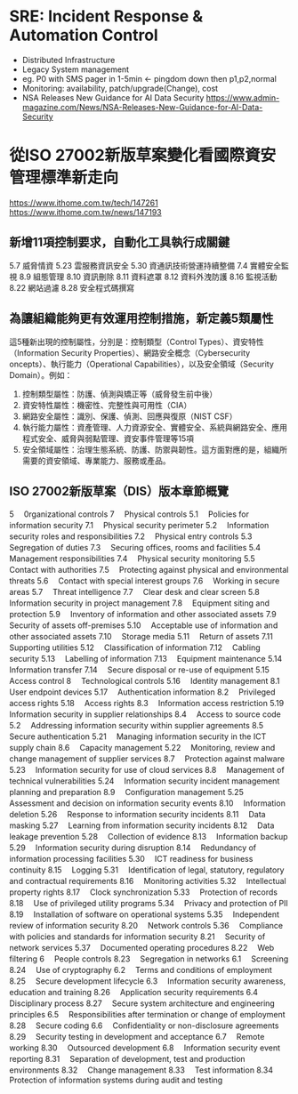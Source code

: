 # SRE: Incident Response & Automation Control
 - Distributed Infrastructure
 - Legacy System management
 - eg. P0 with SMS pager in 1-5min <- pingdom down then p1,p2,normal
 - Monitoring: availability, patch/upgrade(Change), cost
 - NSA Releases New Guidance for AI Data Security https://www.admin-magazine.com/News/NSA-Releases-New-Guidance-for-AI-Data-Security
# 從ISO 27002新版草案變化看國際資安管理標準新走向
https://www.ithome.com.tw/tech/147261 <br>
https://www.ithome.com.tw/news/147193
## 新增11項控制要求，自動化工具執行成關鍵
5.7	威脅情資
5.23	雲服務資訊安全
5.30	資通訊技術營運持續整備
7.4	實體安全監視
8.9	組態管理
8.10	資訊刪除
8.11	資料遮罩
8.12	資料外洩防護
8.16	監視活動
8.22	網站過濾
8.28	安全程式碼撰寫
## 為讓組織能夠更有效運用控制措施，新定義5類屬性
這5種新出現的控制屬性，分別是：控制類型（Control Types）、資安特性（Information Security Properties）、網路安全概念（Cybersecurity oncepts）、執行能力（Operational Capabilities），以及安全領域（Security Domain）。例如：
1. 控制類型屬性：防護、偵測與矯正等（威脅發生前中後）
2. 資安特性屬性：機密性、完整性與可用性（CIA）
3. 網路安全屬性：識別、保護、偵測、回應與復原（NIST CSF）
4. 執行能力屬性：資產管理、人力資源安全、實體安全、系統與網路安全、應用程式安全、威脅與弱點管理、資安事件管理等15項
5. 安全領域屬性：治理生態系統、防護、防禦與韌性。這方面對應的是，組織所需要的資安領域、專業能力、服務或產品。
## ISO 27002新版草案（DIS）版本章節概覽
5　	0rganizational controls	7　	Physical controls
5.1　	Policies for information security	7.1　	Physical security perimeter
5.2　	Information security roles and responsibilities	7.2　	Physical entry controls
5.3　	Segregation of duties	7.3　	Securing offices, rooms and facilities
5.4　	Management responsibilities	7.4　	Physical security monitoring
5.5　	Contact with authorities	7.5　	Protecting against physical and environmental threats
5.6　	Contact with special interest groups	7.6　	Working in secure areas
5.7　	Threat intelligence	7.7　	Clear desk and clear screen
5.8　	Information security in project management	7.8　	Equipment siting and protection
5.9　	Inventory of information and other associated assets	7.9　	Security of assets off-premises
5.10　	Acceptable use of information and other associated assets	7.10　	Storage media
5.11　	Return of assets	7.11　	Supporting utilities
5.12　	Classification of information	7.12　	Cabling security
5.13　	Labelling of information	7.13　	Equipment maintenance
5.14　	Information transfer	7.14　	Secure disposal or re-use of equipment
5.15　	Access control	8　	Technological controls
5.16　	Identity management	8.1　	User endpoint devices
5.17　	Authentication information	8.2　	Privileged access rights
5.18　	Access rights	8.3　	Information access restriction
5.19　	Information security in supplier relationships	8.4　	Access to source code
5.2　	Addressing information security within supplier agreements	8.5　	Secure authentication
5.21　	Managing information security in the ICT supply chain	8.6　	Capacity management
5.22　	Monitoring, review and change management of supplier services	8.7　	Protection against malware
5.23　	Information security for use of cloud services	8.8　	Management of technical vulnerabilities
5.24　	Information security incident management planning and preparation	8.9　	Configuration management
5.25　	Assessment and decision on information security events	8.10　	Information deletion
5.26　	Response to information security incidents	8.11　	Data masking
5.27　	Learning from information security incidents	8.12　	Data leakage prevention
5.28　	Collection of evidence	8.13　	Information backup
5.29　	Information security during disruption	8.14　	Redundancy of information processing facilities
5.30　	ICT readiness for business continuity	8.15　	Logging
5.31　	Identification of legal, statutory, regulatory and contractual requirements	8.16　	Monitoring activities
5.32　	Intellectual property rights	8.17　	Clock synchronization
5.33　	Protection of records	8.18　	Use of privileged utility programs
5.34　	Privacy and protection of PlI	8.19　	Installation of software on operational systems
5.35　	Independent review of information security	8.20　	Network controls
5.36　	Compliance with policies and standards for information security	8.21　	Security of network services
5.37　	Documented operating procedures	8.22　	Web filtering
6　	People controls	8.23　	Segregation in networks
6.1　	Screening	8.24　	Use of cryptography
6.2　	Terms and conditions of employment	8.25　	Secure development lifecycle
6.3　	Information security awareness, education and training	8.26　	Application security requirements
6.4　	Disciplinary process	8.27　	Secure system architecture and engineering principles
6.5　	Responsibilities after termination or change of employment	8.28　	Secure coding
6.6　	Confidentiality or non-disclosure agreements	8.29　	Security testing in development and acceptance
6.7　	Remote working	8.30　	Outsourced development
6.8　	Information security event reporting	8.31　	Separation of development, test and production environments
 	 	8.32　	Change management
 	 	8.33　	Test information
 	 	8.34　	Protection of information systems during audit and testing
